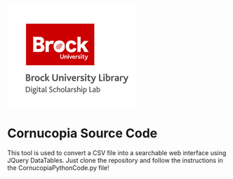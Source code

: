 ![DSL Logo](dsl_logo.png)


# Cornucopia Source Code

This tool is used to convert a CSV file into a searchable web interface using JQuery DataTables.  Just clone the repository and follow the instructions in the CornucopiaPythonCode.py file!
